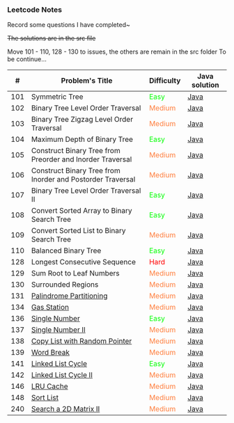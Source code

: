### Leetcode Notes

Record some questions I have completed~

~~The solutions are in the src file~~

Move 101 - 110, 128 - 130 to issues, the others are remain in the src folder 
To be continue...




| #   | Problem's Title                                              | Difficulty                | Java solution                                                         |
| ---- | ------------------------------------------------------------ | ------------------------- | ------------------------------------------------------------ |
| 101 | Symmetric Tree | <font color=##00FF00>Easy</font> | [Java](https://github.com/ongiao/algorithm/issues/1) |
| 102 | Binary Tree Level Order Traversal | <font color=#ff8040>Medium</font> | [Java](https://github.com/ongiao/algorithm/issues/2) |
| 103 | Binary Tree Zigzag Level Order Traversal | <font color=#ff8040>Medium</font> | [Java](https://github.com/ongiao/algorithm/issues/3) |
| 104 | Maximum Depth of Binary Tree | <font color=##00FF00>Easy</font> | [Java](https://github.com/ongiao/algorithm/issues/4) |
| 105 | Construct Binary Tree from Preorder and Inorder Traversal | <font color=#ff8040>Medium</font> | [Java](https://github.com/ongiao/algorithm/issues/5) |
| 106 | Construct Binary Tree from Inorder and Postorder Traversal | <font color=#ff8040>Medium</font> | [Java](https://github.com/ongiao/algorithm/issues/6) |
| 107 | Binary Tree Level Order Traversal II | <font color=##00FF00>Easy</font> | [Java](https://github.com/ongiao/algorithm/issues/7) |
| 108 | Convert Sorted Array to Binary Search Tree | <font color=##00FF00>Easy</font> | [Java](https://github.com/ongiao/algorithm/issues/8) |
| 109 | Convert Sorted List to Binary Search Tree | <font color=#ff8040>Medium</font> | [Java](https://github.com/ongiao/algorithm/issues/9) |
| 110 | Balanced Binary Tree | <font color=##00FF00>Easy</font> | [Java](https://github.com/ongiao/algorithm/issues/10) |
| 128 | Longest Consecutive Sequence | <font color=red>Hard</font> | [Java](https://github.com/ongiao/algorithm/issues/11) |
| 129 | Sum Root to Leaf Numbers | <font color=#ff8040>Medium</font> | [Java](https://github.com/ongiao/algorithm/issues/12) |
| 130 | Surrounded Regions | <font color=#ff8040>Medium</font> | [Java](https://github.com/ongiao/algorithm/issues/13) |
| 131 | [Palindrome Partitioning](https://leetcode.com/problems/palindrome-partitioning) | <font color=#ff8040>Medium</font> | [Java](https://github.com/ongiao/leetcode-note/blob/master/src/_131_Solution.java) |
| 134  | [Gas Station](https://leetcode.com/problems/gas-station)     | <font color=#ff8040>Medium</font> | [Java](https://github.com/ongiao/leetcode-note/blob/master/src/_134_Solution.java) |
| 136  | [Single Number](https://leetcode.com/problems/single-number) | <font color=##00FF00>Easy</font> | [Java](https://github.com/ongiao/leetcode-note/blob/master/src/_136_Solution.java) |
| 137 | [ Single Number II](https://leetcode.com/problems/single-number-ii) | <font color=#ff8040>Medium</font> | [Java](https://github.com/ongiao/leetcode-note/blob/master/src/_137_Solution.java) |
| 138  | [Copy List with Random Pointer](https://leetcode.com/problems/copy-list-with-random-pointer) | <font color=#ff8040>Medium</font> | [Java](https://github.com/ongiao/leetcode-note/blob/master/src/_138_Solution.java) |
| 139 | [Word Break](https://leetcode.com/problems/word-break) | <font color=#ff8040>Medium</font> | [Java](https://github.com/ongiao/leetcode-note/blob/master/src/_139_Solution.java) |
| 141  | [Linked List Cycle](https://leetcode.com/problems/linked-list-cycle/) | <font color=##00FF00>Easy</font> | [Java](https://github.com/ongiao/leetcode-note/blob/master/src/_141_Solution.java) |
| 142 | [Linked List Cycle II](https://leetcode.com/problems/linked-list-cycle-ii) | <font color=#ff8040>Medium</font> | [Java](https://github.com/ongiao/leetcode-note/blob/master/src/_142_Solution.java) |
| 146 | [LRU Cache](https://leetcode.com/problems/lru-cache) | <font color=#ff8040>Medium</font> | [Java](https://github.com/ongiao/leetcode-note/blob/master/src/_146_Solution.java) |
| 148 | [Sort List](https://leetcode.com/problems/sort-list) | <font color=#ff8040>Medium</font> | [Java](https://github.com/ongiao/leetcode-note/blob/master/src/_148_Solution.java) |
| 240  | [Search a 2D Matrix II](https://leetcode.com/problems/search-a-2d-matrix-ii/) | <font color=#ff8040>Medium</font> | [Java](https://github.com/ongiao/leetcode-note/blob/master/src/_240_Solution.java) |

